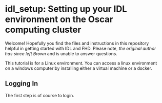 # idl_setup: Setting up your IDL environment on the Oscar computing cluster
Welcome! Hopefully you find the files and instructions in this repository helpful in getting started with IDL and FHD. Please note, *the original 
author has since left Brown* and is unable to answer questions.

This tutorial is for a Linux environment. You can access a linux environment on a windows computer by installing either a virtual machine or a docker.

## Logging In

The first step is of course to login. 
